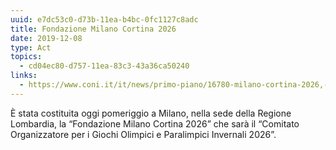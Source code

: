 ```yaml
---
uuid: e7dc53c0-d73b-11ea-b4bc-0fc1127c8adc
title: Fondazione Milano Cortina 2026
date: 2019-12-08
type: Act
topics:
  - cd04ec80-d757-11ea-83c3-43a36ca50240
links:
  - https://www.coni.it/it/news/primo-piano/16780-milano-cortina-2026,-costituita-la-fondazione-che-organizzer%C3%A0-i-giochi.html
---
```


È stata costituita oggi pomeriggio a Milano, nella sede della Regione Lombardia, la “Fondazione Milano Cortina 2026” che sarà il “Comitato Organizzatore per i Giochi Olimpici e Paralimpici Invernali 2026”.